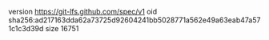 version https://git-lfs.github.com/spec/v1
oid sha256:ad217163dda62a73725d92604241bb5028771a562e49a63eab47a571c1c3d39d
size 16751
